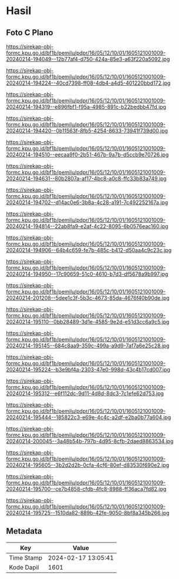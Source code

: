# Hasil

## Foto C Plano

https://sirekap-obj-formc.kpu.go.id/bf1b/pemilu/pdpr/16/05/12/10/01/1605121001009-20240214-194049--12b77af4-d750-424a-85e3-a63f220a5092.jpg

https://sirekap-obj-formc.kpu.go.id/bf1b/pemilu/pdpr/16/05/12/10/01/1605121001009-20240214-194224--40cd7398-ff08-4db4-a4d5-401220bbd172.jpg

https://sirekap-obj-formc.kpu.go.id/bf1b/pemilu/pdpr/16/05/12/10/01/1605121001009-20240214-194319--e896fbf1-f95a-4985-891c-b22bedbb47fd.jpg

https://sirekap-obj-formc.kpu.go.id/bf1b/pemilu/pdpr/16/05/12/10/01/1605121001009-20240214-194420--0b11563f-8fb5-4254-8633-73941f739d00.jpg

https://sirekap-obj-formc.kpu.go.id/bf1b/pemilu/pdpr/16/05/12/10/01/1605121001009-20240214-194510--eecaa9f0-2b51-467b-9a7b-d5ccb9e70726.jpg

https://sirekap-obj-formc.kpu.go.id/bf1b/pemilu/pdpr/16/05/12/10/01/1605121001009-20240214-194631--80b2807a-af17-4bc8-a0c8-ffc33b83a749.jpg

https://sirekap-obj-formc.kpu.go.id/bf1b/pemilu/pdpr/16/05/12/10/01/1605121001009-20240214-194702--d14ac0e6-3b8a-4c28-a191-7c492252167a.jpg

https://sirekap-obj-formc.kpu.go.id/bf1b/pemilu/pdpr/16/05/12/10/01/1605121001009-20240214-194814--22ab8fa9-e2af-4c22-8095-6b0576eac160.jpg

https://sirekap-obj-formc.kpu.go.id/bf1b/pemilu/pdpr/16/05/12/10/01/1605121001009-20240214-194906--64b4c659-fe7b-485c-b412-d50aa4c9c23c.jpg

https://sirekap-obj-formc.kpu.go.id/bf1b/pemilu/pdpr/16/05/12/10/01/1605121001009-20240214-194950--17c90659-51c0-4610-b7d3-df5678a9b997.jpg

https://sirekap-obj-formc.kpu.go.id/bf1b/pemilu/pdpr/16/05/12/10/01/1605121001009-20240214-201208--5dee1c3f-5b3c-4673-85da-4676f40b90de.jpg

https://sirekap-obj-formc.kpu.go.id/bf1b/pemilu/pdpr/16/05/12/10/01/1605121001009-20240214-195110--0bb28489-3d1e-4585-9e2d-e51d3cc6a9c5.jpg

https://sirekap-obj-formc.kpu.go.id/bf1b/pemilu/pdpr/16/05/12/10/01/1605121001009-20240214-195145--684c8aa9-359c-499a-a9d9-7af7a6e25c28.jpg

https://sirekap-obj-formc.kpu.go.id/bf1b/pemilu/pdpr/16/05/12/10/01/1605121001009-20240214-195224--b3e9bf4a-2303-47e0-998d-43c4b17cd007.jpg

https://sirekap-obj-formc.kpu.go.id/bf1b/pemilu/pdpr/16/05/12/10/01/1605121001009-20240214-195312--e6f112dc-9d11-4d8d-8dc3-7c1efe62d753.jpg

https://sirekap-obj-formc.kpu.go.id/bf1b/pemilu/pdpr/16/05/12/10/01/1605121001009-20240214-195444--185822c3-e69e-4c4c-a2df-e2ba0b77a604.jpg

https://sirekap-obj-formc.kpu.go.id/bf1b/pemilu/pdpr/16/05/12/10/01/1605121001009-20240214-200045--3a48b54b-797b-4d95-8cfb-2daed8863534.jpg

https://sirekap-obj-formc.kpu.go.id/bf1b/pemilu/pdpr/16/05/12/10/01/1605121001009-20240214-195605--3b2d2d2b-0cfa-4cf6-80ef-d83530f690e2.jpg

https://sirekap-obj-formc.kpu.go.id/bf1b/pemilu/pdpr/16/05/12/10/01/1605121001009-20240214-195700--ce7b4858-cfdb-4fc8-8988-ff36aca7fd82.jpg

https://sirekap-obj-formc.kpu.go.id/bf1b/pemilu/pdpr/16/05/12/10/01/1605121001009-20240214-195725--1510da82-889b-42fe-9050-8bf8a345b266.jpg


## Metadata

| Key        | Value               |
| ---------- | ------------------- |
| Time Stamp | 2024-02-17 13:05:41 |
| Kode Dapil | 1601                |



